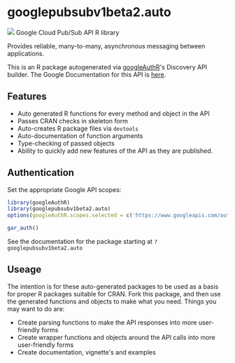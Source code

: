 # googlepubsubv1beta2.auto
![](http://www.google.com/images/icons/product/search-32.gif)
Google Cloud Pub/Sub API R library

Provides reliable, many-to-many, asynchronous messaging between applications.

This is an R package autogenerated via [googleAuthR](http://code.markedmondson.me/googleAuthR)'s Discovery API builder. 
The Google Documentation for this API is [here](https://cloud.google.com/pubsub/docs).

## Features 
 * Auto generated R functions for every method and object in the API
 * Passes CRAN checks in skeleton form
 * Auto-creates R package files via `devtools`
 * Auto-documentation of function arguments
 * Type-checking of passed objects
 * Ability to quickly add new features of the API as they are published.

## Authentication
Set the appropriate Google API scopes:

```r
library(googleAuthR)
library(googlepubsubv1beta2.auto)
options(googleAuthR.scopes.selected = c('https://www.googleapis.com/auth/cloud-platform', 'https://www.googleapis.com/auth/pubsub'))

gar_auth()
```
 See the documentation for the package starting at `?googlepubsubv1beta2.auto`
## Useage
The intention is for these auto-generated packages to be used as a basis for proper R packages suitable for CRAN.
Fork this package, and then use the generated functions and objects to make what you need.
Things you may want to do are:
* Create parsing functions to make the API responses into more user-friendly forms
* Create wrapper functions and objects around the API calls into more user-friendly forms
* Create documentation, vignette's and examples

